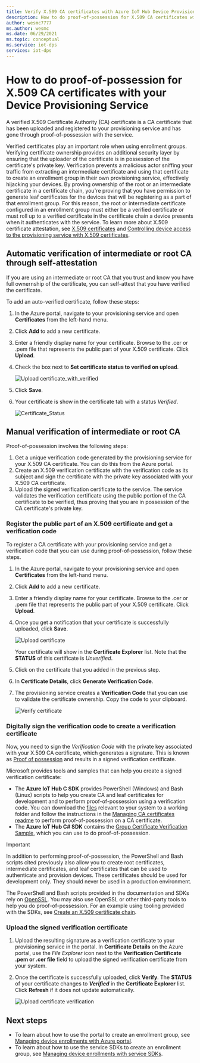 ```yaml
---
title: Verify X.509 CA certificates with Azure IoT Hub Device Provisioning Service
description: How to do proof-of-possession for X.509 CA certificates with Azure IoT Hub Device Provisioning Service (DPS)
author: wesmc7777
ms.author: wesmc
ms.date: 06/29/2021
ms.topic: conceptual
ms.service: iot-dps
services: iot-dps
---
```


# How to do proof-of-possession for X.509 CA certificates with your Device Provisioning Service

A verified X.509 Certificate Authority (CA) certificate is a CA certificate that has been uploaded and registered to your provisioning service and has gone through proof-of-possession with the service. 

Verified certificates play an important role when using enrollment groups. Verifying certificate ownership provides an additional security layer by ensuring that the uploader of the certificate is in possession of the certificate's private key. Verification prevents a malicious actor sniffing your traffic from extracting an intermediate certificate and using that certificate to create an enrollment group in their own provisioning service, effectively hijacking your devices. By proving ownership of the root or an intermediate certificate in a certificate chain, you're proving that you have permission to generate leaf certificates for the devices that will be registering as a part of that enrollment group. For this reason, the root or intermediate certificate configured in an enrollment group must either be a verified certificate or must roll up to a verified certificate in the certificate chain a device presents when it authenticates with the service. To learn more about X.509 certificate attestation, see [X.509 certificates](concepts-x509-attestation.md) and [Controlling device access to the provisioning service with X.509 certificates](concepts-x509-attestation.md#controlling-device-access-to-the-provisioning-service-with-x509-certificates).

## Automatic verification of intermediate or root CA through self-attestation
If you are using an intermediate or root CA that you trust and know you have full ownernship of the certificate, you can self-attest that you have verified the certificate.

To add an auto-verified certificate, follow these steps:

1. In the Azure portal, navigate to your provisioning service and open **Certificates** from the left-hand menu. 
2. Click **Add** to add a new certificate.
3. Enter a friendly display name for your certificate. Browse to the .cer or .pem file that represents the public part of your X.509 certificate. Click **Upload**.
4. Check the box next to **Set certificate status to verified on upload**.

    ![Upload certificate_with_verified](./media/how-to-verify-certificates/add-certificate-with-verified.png)

1. Click **Save**.
1. Your certificate is show in the certificate tab with a status *Verified*.
  
    ![Certificate_Status](./media/how-to-verify-certificates/certificate-status.png)

## Manual verification of intermediate or root CA

Proof-of-possession involves the following steps:
1. Get a unique verification code generated by the provisioning service for your X.509 CA certificate. You can do this from the Azure portal.
2. Create an X.509 verification certificate with the verification code as its subject and sign the certificate with the private key associated with your X.509 CA certificate.
3. Upload the signed verification certificate to the service. The service validates the verification certificate using the public portion of the CA certificate to be verified, thus proving that you are in possession of the CA certificate's private key.


### Register the public part of an X.509 certificate and get a verification code

To register a CA certificate with your provisioning service and get a verification code that you can use during proof-of-possession, follow these steps. 

1. In the Azure portal, navigate to your provisioning service and open **Certificates** from the left-hand menu. 
2. Click **Add** to add a new certificate.
3. Enter a friendly display name for your certificate. Browse to the .cer or .pem file that represents the public part of your X.509 certificate. Click **Upload**.
4. Once you get a notification that your certificate is successfully uploaded, click **Save**.

    ![Upload certificate](./media/how-to-verify-certificates/add-new-cert.png)  

   Your certificate will show in the **Certificate Explorer** list. Note that the **STATUS** of this certificate is *Unverified*.

5. Click on the certificate that you added in the previous step.

6. In **Certificate Details**, click **Generate Verification Code**.

7. The provisioning service creates a **Verification Code** that you can use to validate the certificate ownership. Copy the code to your clipboard. 

   ![Verify certificate](./media/how-to-verify-certificates/verify-cert.png)  

### Digitally sign the verification code to create a verification certificate

Now, you need to sign the *Verification Code* with the private key associated with your X.509 CA certificate, which generates a signature. This is known as [Proof of possession](https://tools.ietf.org/html/rfc5280#section-3.1) and results in a signed verification certificate.

Microsoft provides tools and samples that can help you create a signed verification certificate: 

- The **Azure IoT Hub C SDK** provides PowerShell (Windows) and Bash (Linux) scripts to help you create CA and leaf certificates for development and to perform proof-of-possession using a verification code. You can download the [files](https://github.com/Azure/azure-iot-sdk-c/tree/master/tools/CACertificates) relevant to your system to a working folder and follow the instructions in the [Managing CA certificates readme](https://github.com/Azure/azure-iot-sdk-c/blob/master/tools/CACertificates/CACertificateOverview.md) to perform proof-of-possession on a CA certificate. 
- The **Azure IoT Hub C# SDK** contains the [Group Certificate Verification Sample](https://github.com/Azure-Samples/azure-iot-samples-csharp/tree/main/provisioning/Samples/service/GroupCertificateVerificationSample), which you can use to do proof-of-possession.
 
> [!IMPORTANT]
> In addition to performing proof-of-possession, the PowerShell and Bash scripts cited previously also allow you to create root certificates, intermediate certificates, and leaf certificates that can be used to authenticate and provision devices. These certificates should be used for development only. They should never be used in a production environment. 

The PowerShell and Bash scripts provided in the documentation and SDKs rely on [OpenSSL](https://www.openssl.org/). You may also use OpenSSL or other third-party tools to help you do proof-of-possession. For an example using tooling provided with the SDKs, see [Create an X.509 certificate chain](tutorial-custom-hsm-enrollment-group-x509.md#create-an-x509-certificate-chain). 


### Upload the signed verification certificate

1. Upload the resulting signature as a verification certificate to your provisioning service in the portal. In **Certificate Details** on the Azure portal, use the  _File Explorer_ icon next to the **Verification Certificate .pem or .cer file** field to upload the signed verification certificate from your system.

2. Once the certificate is successfully uploaded, click **Verify**. The **STATUS** of your certificate changes to **_Verified_** in the **Certificate Explorer** list. Click **Refresh** if it does not update automatically.

   ![Upload certificate verification](./media/how-to-verify-certificates/upload-cert-verification.png)  

## Next steps

- To learn about how to use the portal to create an enrollment group, see [Managing device enrollments with Azure portal](how-to-manage-enrollments.md).
- To learn about how to use the service SDKs to create an enrollment group, see [Managing device enrollments with service SDKs](./quick-enroll-device-x509.md).
